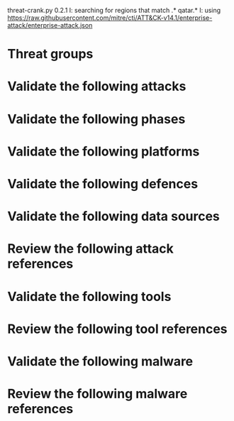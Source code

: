 threat-crank.py 0.2.1
I: searching for regions that match .* qatar.*
I: using https://raw.githubusercontent.com/mitre/cti/ATT&CK-v14.1/enterprise-attack/enterprise-attack.json
# Threat groups


# Validate the following attacks


# Validate the following phases


# Validate the following platforms


# Validate the following defences


# Validate the following data sources


# Review the following attack references


# Validate the following tools


# Review the following tool references


# Validate the following malware


# Review the following malware references


